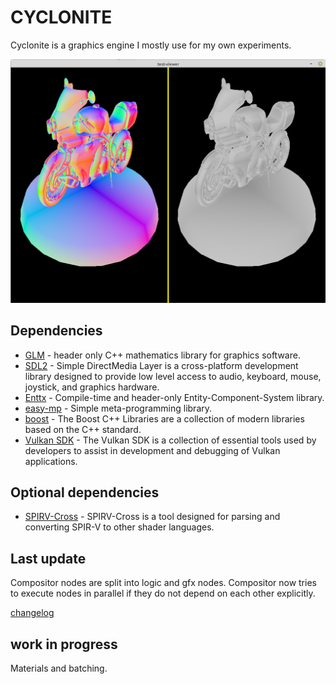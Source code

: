 
# CYCLONITE

Cyclonite is a graphics engine I mostly use for my own experiments.

![s1.png](./examples/gltf-viewer/screenshots/s1.png)

## Dependencies
- [GLM](https://github.com/g-truc/glm) - header only C++ mathematics library for graphics software.
- [SDL2](https://github.com/libsdl-org) - Simple DirectMedia Layer is a cross-platform development library designed to provide low level access to audio, keyboard, mouse, joystick, and graphics hardware.
- [Enttx](https://github.com/BAntDit/enttx) - Compile-time and header-only Entity-Component-System library.
- [easy-mp](https://github.com/BAntDit/easy-mp) - Simple meta-programming library.
- [boost](https://www.boost.org/users/history/version_1_79_0.html) - The Boost C++ Libraries are a collection of modern libraries based on the C++ standard.
- [Vulkan SDK](https://vulkan.lunarg.com/sdk/home) - The Vulkan SDK is a collection of essential tools used by developers to assist in development and debugging of Vulkan applications.

## Optional dependencies
- [SPIRV-Cross](https://github.com/KhronosGroup/SPIRV-Cross) - SPIRV-Cross is a tool designed for parsing and converting SPIR-V to other shader languages.

## Last update

Compositor nodes are split into logic and gfx nodes. 
Compositor now tries to execute nodes in parallel if they do not depend on each other explicitly.

[changelog](CHANGELOG.md)

## work in progress

Materials and batching.




